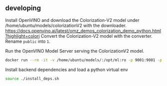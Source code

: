 ## developing

Install OpenVINO and download the Colorization-V2 model under /home/ubuntu/models/colorizationV2 with the downloader. https://docs.openvino.ai/latest/omz_demos_colorization_demo_python.html?highlight=colori
Convert the Colorization-V2 model with the converter. 
Rename `public` into `1`.

Run the OpenVINO Model Server serving the ColorizationV2 model.
```sh
docker run --rm -it -v /home/ubuntu/models/:/opt/ml:ro -p 9001:9001 -p 8001:8001 openvino/model_server:latest --model_path /opt/ml/colorizationV2 --model_name colorization-v2 --port 9001 --rest_port 8001
```

Install backend dependencies and load a python virtual env
```sh
source ./install_deps.sh
```
